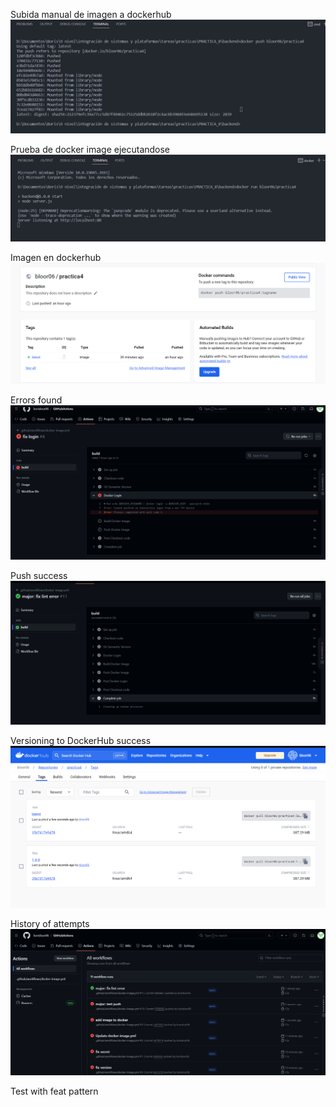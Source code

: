 Subida manual de imagen a dockerhub
![Alt text](image.png)

Prueba de docker image ejecutandose
![Alt text](image-1.png)

Imagen en dockerhub
![Alt text](image-2.png)

Errors found
![Alt text](image-3.png)

Push success
![Alt text](image-4.png)

Versioning to DockerHub success
![Alt text](image-5.png)

History of attempts
![Alt text](image-6.png)

Test with feat pattern
